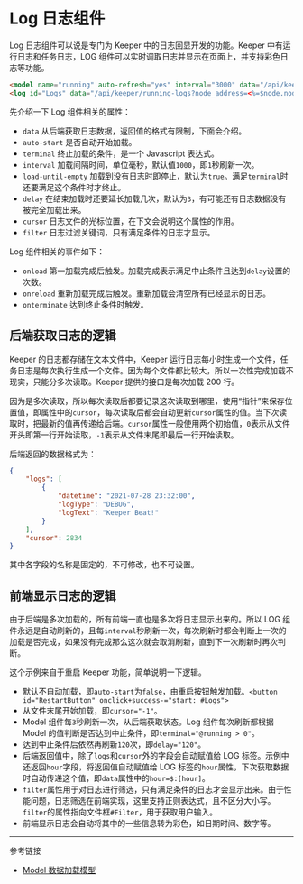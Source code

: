 # Log 日志组件

Log 日志组件可以说是专门为 Keeper 中的日志回显开发的功能。Keeper 中有运行日志和任务日志，LOG 组件可以实时调取日志并显示在页面上，并支持彩色日志等功能。

```html
<model name="running" auto-refresh="yes" interval="3000" data="/api/keeper/running?node_address=<%=$node.node_address%>&start_time=<%=$start_time%>"></model>
<log id="Logs" data="/api/keeper/running-logs?node_address=<%=$node.node_address%>&cursor=$:[cursor]&hour=$:[hour]" terminal="@running > 0" auto-start="no" delay="120" cursor="-1" filter="$(#Filter)" hour="<%=@now FORMAT 'yyyyMMdd/HH'%>"></log>
```

先介绍一下 Log 组件相关的属性：

* `data` 从后端获取日志数据，返回值的格式有限制，下面会介绍。
* `auto-start` 是否自动开始加载。
* `terminal` 终止加载的条件，是一个 Javascript 表达式。
* `interval` 加载间隔时间，单位毫秒，默认值`1000`，即`1`秒刷新一次。
* `load-until-empty` 加载到没有日志时即停止，默认为`true`。满足`terminal`时还要满足这个条件时才终止。
* `delay` 在结束加载时还要延长加载几次，默认为`3`，有可能还有日志数据没有被完全加载出来。
* `cursor` 日志文件的光标位置，在下文会说明这个属性的作用。
* `filter` 日志过滤关键词，只有满足条件的日志才显示。

Log 组件相关的事件如下：

* `onload` 第一加载完成后触发。加载完成表示满足中止条件且达到`delay`设置的次数。
* `onreload` 重新加载完成后触发。重新加载会清空所有已经显示的日志。
* `onterminate` 达到终止条件时触发。

## 后端获取日志的逻辑

Keeper 的日志都存储在文本文件中，Keeper 运行日志每小时生成一个文件，任务日志是每次执行生成一个文件。因为每个文件都比较大，所以一次性完成加载不现实，只能分多次读取。Keeper 提供的接口是每次加载 200 行。

因为是多次读取，所以每次读取后都要记录这次读取到哪里，使用“指针”来保存位置值，即属性中的`cursor`，每次读取后都会自动更新`cursor`属性的值。当下次读取时，把最新的值再传递给后端。`cursor`属性一般使用两个初始值，`0`表示从文件开头即第一行开始读取，`-1`表示从文件末尾即最后一行开始读取。

后端返回的数据格式为：

```json
{
    "logs": [
        {
            "datetime": "2021-07-28 23:32:00",
            "logType": "DEBUG",
            "logText": "Keeper Beat!"
        }
    ],
    "cursor": 2834
}
```

其中各字段的名称是固定的，不可修改，也不可设置。

## 前端显示日志的逻辑

由于后端是多次加载的，所有前端一直也是多次将日志显示出来的。所以 LOG 组件永远是自动刷新的，且每`interval`秒刷新一次，每次刷新时都会判断上一次的加载是否完成，如果没有完成那么这次就会取消刷新，直到下一次刷新时再次判断。

这个示例来自于重启 Keeper 功能，简单说明一下逻辑。

* 默认不自动加载，即`auto-start`为`false`，由重启按钮触发加载。`<button id="RestartButton" onclick+success-="start: #Logs">`
* 从文件末尾开始加载，即`cursor="-1"`。
* Model 组件每`3`秒刷新一次，从后端获取状态。Log 组件每次刷新都根据 Model 的值判断是否达到中止条件，即`terminal="@running > 0"`。
* 达到中止条件后依然再刷新`120`次，即`delay="120"`。
* 后端返回值中，除了`logs`和`cursor`外的字段会自动赋值给 LOG 标签。示例中还返回`hour`字段，将返回值自动赋值给 LOG 标签的`hour`属性，下次获取数据时自动传递这个值，即`data`属性中的`hour=$:[hour]`。
* `filter`属性用于对日志进行筛选，只有满足条件的日志才会显示出来。由于性能问题，日志筛选在前端实现，这里支持正则表达式，且不区分大小写。`filter`的属性指向文件框`#Filter`，用于获取用户输入。
* 前端显示日志会自动将其中的一些信息转为彩色，如日期时间、数字等。


---
参考链接

* [Model 数据加载模型](/root.js/model.md)